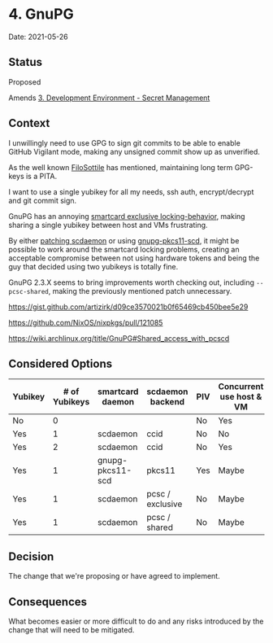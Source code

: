 # 4. GnuPG

Date: 2021-05-26

## Status

Proposed

Amends [3. Development Environment - Secret Management](0003-development-environment-secret-management.md)

## Context

I unwillingly need to use GPG to sign git commits to be able to enable GitHub Vigilant mode, making any unsigned commit show up as unverified.

As the well known [FiloSottile](https://blog.filippo.io/giving-up-on-long-term-pgp/) has mentioned, maintaining long term GPG-keys is a PITA.

I want to use a single yubikey for all my needs, ssh auth, encrypt/decrypt and git commit sign.

GnuPG has an annoying [smartcard exclusive locking-behavior](https://github.com/OpenSC/OpenSC/issues/953), making sharing a single yubikey between host and VMs frustrating.

By either [patching scdaemon](https://github.com/Jehops/freebsd-ports-legacy/commit/1368c2552cb8cd5a1c64f2032366351aae4898cf) or using [gnupg-pkcs11-scd](https://manpages.debian.org/testing/gnupg-pkcs11-scd/gnupg-pkcs11-scd.1.en.html), it might be possible to work around the smartcard locking problems, creating an acceptable compromise between not using hardware tokens and being the guy that decided using two yubikeys is totally fine.

GnuPG 2.3.X seems to bring improvements worth checking out, including `--pcsc-shared`, making the previously mentioned patch unnecessary.

https://gist.github.com/artizirk/d09ce3570021b0f65469cb450bee5e29

https://github.com/NixOS/nixpkgs/pull/121085

https://wiki.archlinux.org/title/GnuPG#Shared_access_with_pcscd

## Considered Options

| Yubikey | # of Yubikeys  | smartcard daemon | scdaemon backend | PIV | Concurrent use host & VM | Setup Eccentricity |
| ------- | -------------- | ---------------- | ---------------- | --- | ------------------------ | ------------------ |
| No      | 0              |                  |                  | No  | Yes                      | 2                  |
| Yes     | 1              | scdaemon         | ccid             | No  | No                       | 3                  |
| Yes     | 2              | scdaemon         | ccid             | No  | Yes                      | 7                  |
| Yes     | 1              | gnupg-pkcs11-scd | pkcs11           | Yes | Maybe                    | 9                  |
| Yes     | 1              | scdaemon         | pcsc / exclusive | No  | Maybe                    | 4                  |
| Yes     | 1              | scdaemon         | pcsc / shared    | No  | Maybe                    | 5                  |

## Decision

The change that we're proposing or have agreed to implement.

## Consequences

What becomes easier or more difficult to do and any risks introduced by the change that will need to be mitigated.
